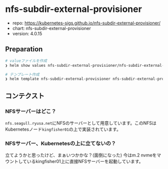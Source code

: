 nfs-subdir-external-provisioner
===

- repo: https://kubernetes-sigs.github.io/nfs-subdir-external-provisioner/
- chart: nfs-subdir-external-provisioner
- version: 4.0.15

## Preparation

```bash
# valueファイルを作成
❯ helm show values nfs-subdir-external-provisioner/nfs-subdir-external-provisioner --version 4.0.14 > manifests/nfs-subdir-external-provisioner/values

# テンプレート作成
❯ helm template nfs-subdir-external-provisioner nfs-subdir-external-provisioner/nfs-subdir-external-provisioner --include-crds --output-dir manifests/in-cluster -f manifests/in-cluster/nfs-subdir-external-provisioner/values --version 4.0.14 --namespace nfs-subdir-external-provisioner
```

## コンテクスト

### NFSサーバーはどこ？
`nfs.seagull.ryusa.net`にNFSのサーバーとして用意しています。このNFSはKubernetesノード`kingfisher01`の上で実装されています。

### NFSサーバー、Kubernetesの上に立てないの？
立てようかと思ったけど、まぁいつかかな？(面倒になった)
今はm.2 nvmeをマウントしているkingfisher01上に直接NFSサーバーを起動しています。
